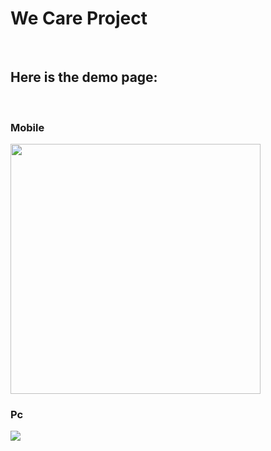<h1>We Care Project</h1>
<br>
<h2>Here is the demo page:</h2>
<br>
<h3>Mobile</h3>
<img width="400px "src="https://uploaddeimagens.com.br/images/004/023/915/full/Design_sem_nome__7_-removebg-preview.png?1663345823">
<h3>Pc</h3>
<img src="https://uploaddeimagens.com.br/images/004/023/919/full/Design_sem_nome__8_-removebg-preview.png?1663346137">
